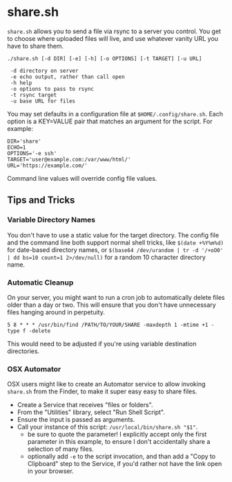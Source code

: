 # share.sh

`share.sh` allows you to send a file via rsync to a server you control. You get to choose where uploaded files will live, and use whatever vanity URL you have to share them.

```
./share.sh [-d DIR] [-e] [-h] [-o OPTIONS] [-t TARGET] [-u URL]

 -d directory on server
 -e echo output, rather than call open
 -h help
 -o options to pass to rsync
 -t rsync target
 -u base URL for files
```

You may set defaults in a configuration file at `$HOME/.config/share.sh`. Each option is a KEY=VALUE pair that matches an argument for the script.  For example:
```
DIR='share'
ECHO=1
OPTIONS='-e ssh'
TARGET='user@example.com:/var/www/html/'
URL='https://example.com/'
```

Command line values will override config file values.

## Tips and Tricks
### Variable Directory Names
You don't have to use a static value for the target directory.  The config file and the command line both support normal shell tricks, like `$(date +%Y%m%d)` for date-based directory names, or `$(base64 /dev/urandom | tr -d '/+oO0' | dd bs=10 count=1 2>/dev/null)` for a random 10 character directory name.

### Automatic Cleanup
On your server, you might want to run a cron job to automatically delete files older than a day or two.  This will ensure that you don't have unnecessary files hanging around in perpetuity.
```
5 8 * * * /usr/bin/find /PATH/TO/YOUR/SHARE -maxdepth 1 -mtime +1 -type f -delete
```
This would need to be adjusted if you're using variable destination directories.

### OSX Automator
OSX users might like to create an Automator service to allow invoking `share.sh` from the Finder, to make it super easy easy to share files.
* Create a Service that receives "files or folders".
* From the "Utilities" library, select "Run Shell Script".
* Ensure the input is passed as arguments.
* Call your instance of this script: `/usr/local/bin/share.sh "$1"`.
  * be sure to quote the parameter! I explicitly accept only the first parameter in this example, to ensure I don't accidentally share a selection of many files.
  * optionally add `-e` to the script invocation, and than add a "Copy to Clipboard" step to the Service, if you'd rather not have the link open in your browser.
